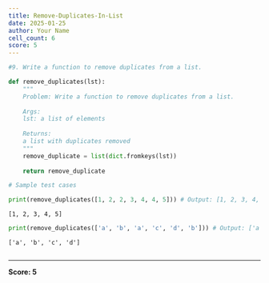 ```yaml
---
title: Remove-Duplicates-In-List
date: 2025-01-25
author: Your Name
cell_count: 6
score: 5
---
```


```python
#9. Write a function to remove duplicates from a list.
```


```python
def remove_duplicates(lst):
    """
    Problem: Write a function to remove duplicates from a list.
    
    Args:
    lst: a list of elements
    
    Returns:
    a list with duplicates removed
    """
    remove_duplicate = list(dict.fromkeys(lst))
    
    return remove_duplicate
```


```python
# Sample test cases
```


```python
print(remove_duplicates([1, 2, 2, 3, 4, 4, 5])) # Output: [1, 2, 3, 4, 5]
```

    [1, 2, 3, 4, 5]



```python
print(remove_duplicates(['a', 'b', 'a', 'c', 'd', 'b'])) # Output: ['a', 'b', 'c', 'd']
```

    ['a', 'b', 'c', 'd']



```python

```


---
**Score: 5**
